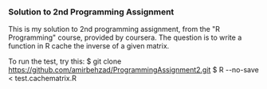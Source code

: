 ### Solution to 2nd Programming Assignment

This is my solution to 2nd programming assignment, from the "R Programming"
course, provided by coursera.  The question is to write a function in R
cache the inverse of a given matrix.

To run the test, try this:
    $ git clone https://github.com/amirbehzad/ProgrammingAssignment2.git
    $ R --no-save < test.cachematrix.R
